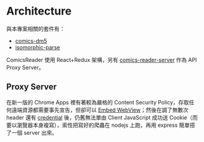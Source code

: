 # Architecture

與本專案相關的套件有：

* [comics-dm5](https://www.npmjs.com/package/comics-dm5)
* [isomorphic-parse](https://www.npmjs.com/package/isomorphic-parse)

ComicsReader 使用 React+Redux 架構，另有 [comics-reader-server](https://github.com/Yukaii/ComicsReader/blob/master/server/README.md) 作為 API Proxy Server。

## Proxy Server

在新一版的 Chrome Apps 裡有著較為嚴格的 Content Security Policy，存取任何遠端資源都需要事先宣告，但卻可以 [Embed WebView][1]；然後在調了無數次 header 還有 [credential](https://davidwalsh.name/fetch) 後，仍舊無法單由 Client JavaScript 成功送 Cookie（而要以瀏覽器本身複寫），索性把寫好的爬蟲在 nodejs 上跑，再用 express 簡單搭了一個 server 出來。

[1]: https://developer.chrome.com/apps/app_external#webview
[2]: https://davidwalsh.name/fetch
[3]: http://stackoverflow.com/questions/3340797/can-an-ajax-response-set-a-cookie
